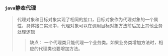 ### `java`静态代理
> 代理对象和目标对象实现了相同的接口，目标对象作为代理对象的一个属性，具体接口实现中，代理对象可以在调用目标对象方法前后加上其他业务处理逻辑
>> 缺点： 一个代理类只能代理一个业务类。如果业务类增加方法时，相应的代理类也要增加方法。